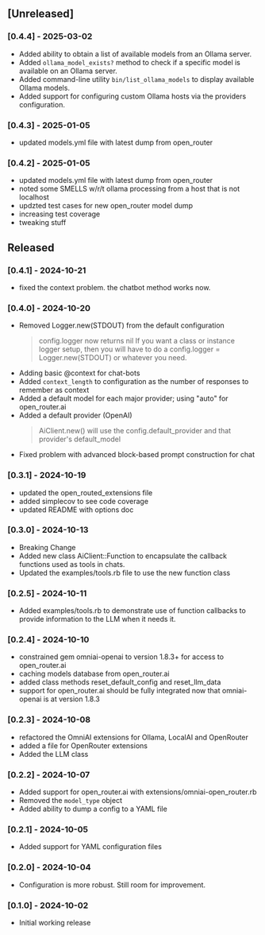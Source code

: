## [Unreleased]

### [0.4.4] - 2025-03-02
- Added ability to obtain a list of available models from an Ollama server.
- Added `ollama_model_exists?` method to check if a specific model is available on an Ollama server.
- Added command-line utility `bin/list_ollama_models` to display available Ollama models.
- Added support for configuring custom Ollama hosts via the providers configuration.

### [0.4.3] - 2025-01-05
- updated models.yml file with latest dump from open_router

### [0.4.2] - 2025-01-05
- updated models.yml file with latest dump from open_router
- noted some SMELLS w/r/t ollama processing from a host that is not localhost
- updzted test cases for new open_router model dump
- increasing test coverage
- tweaking stuff


## Released

### [0.4.1] - 2024-10-21
- fixed the context problem.  the chatbot method works now.

### [0.4.0] - 2024-10-20
- Removed Logger.new(STDOUT) from the default configuration
  > config.logger now returns nil  If you want a class or instance logger setup, then you will have to do a config.logger = Logger.new(STDOUT) or whatever you need.
- Adding basic @context for chat-bots
- Added `context_length` to configuration as the number of responses to remember as context
- Added a default model for each major provider; using "auto" for open_router.ai
- Added a default provider (OpenAI)
  > AiClient.new() will use the config.default_provider and that provider's default_model
- Fixed problem with advanced block-based prompt construction for chat

### [0.3.1] - 2024-10-19
- updated the open_routed_extensions file
- added simplecov to see code coverage
- updated README with options doc

### [0.3.0] - 2024-10-13
- Breaking Change
- Added new class AiClient::Function to encapsulate the callback functions used as tools in chats.
- Updated the examples/tools.rb file to use the new function class

### [0.2.5] - 2024-10-11
- Added examples/tools.rb to demonstrate use of function callbacks to provide information to the LLM when it needs it.

### [0.2.4] - 2024-10-10
- constrained gem omniai-openai to version 1.8.3+ for access to open_router.ai
- caching models database from open_router.ai
- added class methods reset_default_config and reset_llm_data
- support for open_router.ai should be fully integrated now that omniai-openai is at version 1.8.3


### [0.2.3] - 2024-10-08
- refactored the OmniAI extensions for Ollama, LocalAI and OpenRouter
- added a file for OpenRouter extensions
- Added the LLM class

### [0.2.2] - 2024-10-07
- Added support for open_router.ai with extensions/omniai-open_router.rb
- Removed the `model_type` object
- Added ability to dump a config to a YAML file

### [0.2.1] - 2024-10-05
- Added support for YAML configuration files

### [0.2.0] - 2024-10-04
- Configuration is more robust.  Still room for improvement.

### [0.1.0] - 2024-10-02

- Initial working release
